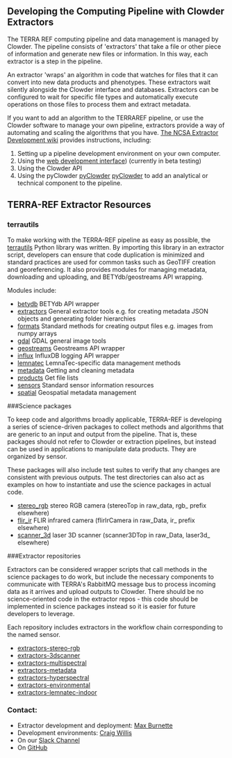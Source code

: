 ## Developing the Computing Pipeline with Clowder Extractors 

The TERRA REF computing pipeline and data management is managed by Clowder. 
The pipeline consists of 'extractors' that take a file or other piece of information and generate new files or information. In this way, each extractor is a step in the pipeline. 

An extractor 'wraps' an algorithm in code that watches for files that it can convert into new data products and phenotypes. These extractors wait silently alongside the Clowder interface and databases. Extractors can be configured to wait for specific file types and automatically execute operations on those files to process them and extract metadata.

If you want to add an algorithm to the TERRAREF pipeline, or use the Clowder software to manage your own pipeline, extractors provide a way of automating and scaling the algorithms that you have. 
[The NCSA Extractor Development wiki](https://opensource.ncsa.illinois.edu/confluence/display/CATS/Extractors) provides instructions, including:

1. Setting up a pipeline development environment on your own computer.  
2. Using the [web development interface](https://www.youtube.com/embed/dCNYEl3ld0s)) (currently in beta testing)
2. Using the Clowder API
3. Using the pyClowder [pyClowder](https://opensource.ncsa.illinois.edu/bitbucket/projects/CATS/repos/pyclowder/browse) [pyClowder](https://opensource.ncsa.illinois.edu/bitbucket/projects/CATS/repos/pyclowder/browse) to add an analytical or technical component to the pipeline.

## TERRA-REF Extractor Resources

### terrautils 

To make working with the TERRA-REF pipeline as easy as possible, the [terrautils](https://github.com/terraref/terrautils) Python library was written. By importing this library in an extractor script, developers can ensure that code duplication is minimized and standard practices are used for common tasks such as GeoTIFF creation and georeferencing. It also provides modules for managing metadata, downloading and uploading, and BETYdb/geostreams API wrapping.

Modules include:

* [betydb](https://github.com/terraref/terrautils/blob/master/terrautils/betydb.py) BETYdb API wrapper
* [extractors](https://github.com/terraref/terrautils/blob/master/terrautils/extractors.py) General extractor tools e.g. for creating metadata JSON objects and generating folder hierarchies
* [formats](https://github.com/terraref/terrautils/blob/master/terrautils/formats.py) Standard methods for creating output files e.g. images from numpy arrays
* [gdal](https://github.com/terraref/terrautils/blob/master/terrautils/gdal.py) GDAL general image tools
* [geostreams](https://github.com/terraref/terrautils/blob/master/terrautils/geostreams.py) Geostreams API wrapper
* [influx](https://github.com/terraref/terrautils/blob/master/terrautils/influx.py) InfluxDB logging API wrapper
* [lemnatec](https://github.com/terraref/terrautils/blob/master/terrautils/lemnatec.py) LemnaTec-specific data management methods
* [metadata](https://github.com/terraref/terrautils/blob/master/terrautils/metadata.py) Getting and cleaning metadata
* [products](https://github.com/terraref/terrautils/blob/master/terrautils/products.py) Get file lists
* [sensors](https://github.com/terraref/terrautils/blob/master/terrautils/sensors.py) Standard sensor information resources
* [spatial](https://github.com/terraref/terrautils/blob/master/terrautils/spatial.py) Geospatial metadata management

###Science packages

To keep code and algorithms broadly applicable, TERRA-REF is developing a series of science-driven packages to collect methods and algorithms that are generic to an input and output from the pipeline. That is, these packages should not refer to Clowder or extraction pipelines, but instead can be used in applications to manipulate data products. They are organized by sensor.

These packages will also include test suites to verify that any changes are consistent with previous outputs. The test directories can also act as examples on how to instantiate and use the science packages in actual code.

* [stereo_rgb](https://github.com/terraref/stereo_rgb) stereo RGB camera (stereoTop in raw_data, rgb_ prefix elsewhere)
* [flir_ir](https://github.com/terraref/flir_ir) FLIR infrared camera (flirIrCamera in raw_Data, ir_ prefix elsewhere)
* [scanner_3d](https://github.com/terraref/scanner_3d) laser 3D scanner (scanner3DTop in raw_Data, laser3d_ elsewhere)


###Extractor repositories

Extractors can be considered wrapper scripts that call methods in the science packages to do work, but include the necessary components to communicate with TERRA's RabbitMQ message bus to process incoming data as it arrives and upload outputs to Clowder. There should be no science-oriented code in the extractor repos - this code should be implemented in science packages instead so it is easier for future developers to leverage.

Each repository includes extractors in the workflow chain corresponding to the named sensor.

* [extractors-stereo-rgb](https://github.com/terraref/extractors-stereo-rgb)
* [extractors-3dscanner](https://github.com/terraref/extractors-3dscanner)
* [extractors-multispectral](https://github.com/terraref/extractors-multispectral)
* [extractors-metadata](https://github.com/terraref/extractors-metadata)
* [extractors-hyperspectral](https://github.com/terraref/extractors-hyperspectral)
* [extractors-environmental](https://github.com/terraref/extractors-environmental)
* [extractors-lemnatec-indoor](https://github.com/terraref/extractors-lemnatec-indoor)

### Contact:
  * Extractor development and deployment: [Max Burnette](http://www.ncsa.illinois.edu/assets/php/directory/contact.php?contact=mburnet2)
  * Development environments: [Craig Willis](http://www.ncsa.illinois.edu/assets/php/directory/contact.php?contact=willis8)
  * On our [Slack Channel](https://terra-ref.slack.com/)
  * On [GitHub](https://github.com/terraref)
